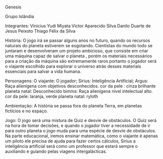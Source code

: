 Genesis

Grupo Islândia 

Integrantes:
  Vinicius Yudi Miyata 
  Victor Aparecido Silva
  Danilo Duarte de Jesus Peixoto
  Thiago Félix da Silva

História: 
  O jogo irá se passar alguns anos no futuro, quando os recursos naturais do planeta estiverem se esgotando. Cientistas do mundo todo se juntaram e desenvolveram um projeto ambicioso, que consiste em criar uma máquina capaz de salvar o planeta , porém os materiais necessários para a criação da máquina são extremamente raros portanto o jogador será o viajante escolhido para explorar o universo atrás desses materiais essenciais para salvar a vida humana.

Personagens:
  O viajante: O jogador;
  Sirius: Inteligência Artificial;
  Argus: Raça alienígena com objetivos desconhecidos.
         cor da pele : cinza brilhante 
         planeta natal: Desconhecido
  bimms: Raça alienígena nível intelectual alto.
         cor da pele: laranja, verde 
         planeta natal: ryloth


Ambientação: 
	A história se passa fora do planeta Terra, em planetas fictícios e no espaço.

Jogo: 
	O jogo será uma mistura de Quiz e desvie de obstáculos. O Quiz será na hora de tomar decisões, e quando o jogador tiver a necessidade de ir para outro planeta o jogo muda para uma espécie de desvie de obstáculos. Na parte educacional, iremos ensinar matemática, como o viajante é apenas um piloto ele precisa de ajuda para fazer certos cálculos, Sirius a inteligência artificial será como um professor que estará sempre o auxiliando e guiando pelas viagens intergalácticas.
